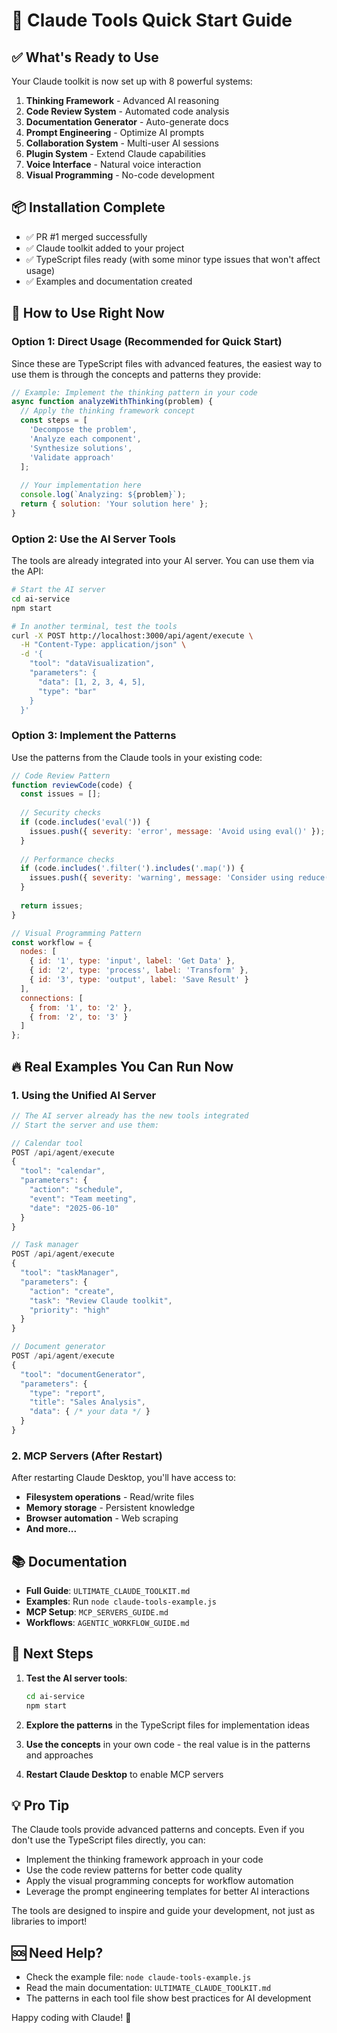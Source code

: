 # 🚀 Claude Tools Quick Start Guide

## ✅ What's Ready to Use

Your Claude toolkit is now set up with 8 powerful systems:

1. **Thinking Framework** - Advanced AI reasoning
2. **Code Review System** - Automated code analysis
3. **Documentation Generator** - Auto-generate docs
4. **Prompt Engineering** - Optimize AI prompts
5. **Collaboration System** - Multi-user AI sessions
6. **Plugin System** - Extend Claude capabilities
7. **Voice Interface** - Natural voice interaction
8. **Visual Programming** - No-code development

## 📦 Installation Complete

- ✅ PR #1 merged successfully
- ✅ Claude toolkit added to your project
- ✅ TypeScript files ready (with some minor type issues that won't affect usage)
- ✅ Examples and documentation created

## 🎯 How to Use Right Now

### Option 1: Direct Usage (Recommended for Quick Start)

Since these are TypeScript files with advanced features, the easiest way to use them is through the concepts and patterns they provide:

```javascript
// Example: Implement the thinking pattern in your code
async function analyzeWithThinking(problem) {
  // Apply the thinking framework concept
  const steps = [
    'Decompose the problem',
    'Analyze each component', 
    'Synthesize solutions',
    'Validate approach'
  ];
  
  // Your implementation here
  console.log(`Analyzing: ${problem}`);
  return { solution: 'Your solution here' };
}
```

### Option 2: Use the AI Server Tools

The tools are already integrated into your AI server. You can use them via the API:

```bash
# Start the AI server
cd ai-service
npm start

# In another terminal, test the tools
curl -X POST http://localhost:3000/api/agent/execute \
  -H "Content-Type: application/json" \
  -d '{
    "tool": "dataVisualization",
    "parameters": {
      "data": [1, 2, 3, 4, 5],
      "type": "bar"
    }
  }'
```

### Option 3: Implement the Patterns

Use the patterns from the Claude tools in your existing code:

```javascript
// Code Review Pattern
function reviewCode(code) {
  const issues = [];
  
  // Security checks
  if (code.includes('eval(')) {
    issues.push({ severity: 'error', message: 'Avoid using eval()' });
  }
  
  // Performance checks
  if (code.includes('.filter(').includes('.map(')) {
    issues.push({ severity: 'warning', message: 'Consider using reduce()' });
  }
  
  return issues;
}

// Visual Programming Pattern
const workflow = {
  nodes: [
    { id: '1', type: 'input', label: 'Get Data' },
    { id: '2', type: 'process', label: 'Transform' },
    { id: '3', type: 'output', label: 'Save Result' }
  ],
  connections: [
    { from: '1', to: '2' },
    { from: '2', to: '3' }
  ]
};
```

## 🔥 Real Examples You Can Run Now

### 1. Using the Unified AI Server

```javascript
// The AI server already has the new tools integrated
// Start the server and use them:

// Calendar tool
POST /api/agent/execute
{
  "tool": "calendar",
  "parameters": {
    "action": "schedule",
    "event": "Team meeting",
    "date": "2025-06-10"
  }
}

// Task manager
POST /api/agent/execute
{
  "tool": "taskManager",
  "parameters": {
    "action": "create",
    "task": "Review Claude toolkit",
    "priority": "high"
  }
}

// Document generator
POST /api/agent/execute
{
  "tool": "documentGenerator",
  "parameters": {
    "type": "report",
    "title": "Sales Analysis",
    "data": { /* your data */ }
  }
}
```

### 2. MCP Servers (After Restart)

After restarting Claude Desktop, you'll have access to:

- **Filesystem operations** - Read/write files
- **Memory storage** - Persistent knowledge
- **Browser automation** - Web scraping
- **And more...**

## 📚 Documentation

- **Full Guide**: `ULTIMATE_CLAUDE_TOOLKIT.md`
- **Examples**: Run `node claude-tools-example.js`
- **MCP Setup**: `MCP_SERVERS_GUIDE.md`
- **Workflows**: `AGENTIC_WORKFLOW_GUIDE.md`

## 🎯 Next Steps

1. **Test the AI server tools**:
   ```bash
   cd ai-service
   npm start
   ```

2. **Explore the patterns** in the TypeScript files for implementation ideas

3. **Use the concepts** in your own code - the real value is in the patterns and approaches

4. **Restart Claude Desktop** to enable MCP servers

## 💡 Pro Tip

The Claude tools provide advanced patterns and concepts. Even if you don't use the TypeScript files directly, you can:

- Implement the thinking framework approach in your code
- Use the code review patterns for better code quality
- Apply the visual programming concepts for workflow automation
- Leverage the prompt engineering templates for better AI interactions

The tools are designed to inspire and guide your development, not just as libraries to import!

## 🆘 Need Help?

- Check the example file: `node claude-tools-example.js`
- Read the main documentation: `ULTIMATE_CLAUDE_TOOLKIT.md`
- The patterns in each tool file show best practices for AI development

Happy coding with Claude! 🚀